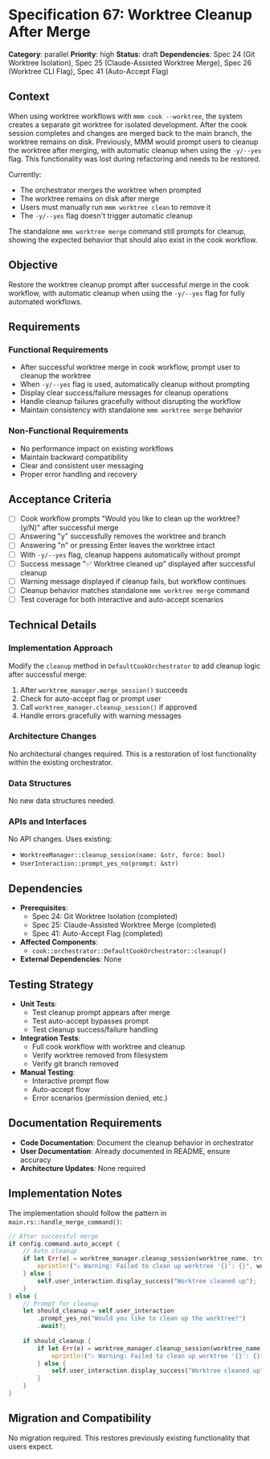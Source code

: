 # Specification 67: Worktree Cleanup After Merge

**Category**: parallel
**Priority**: high
**Status**: draft
**Dependencies**: Spec 24 (Git Worktree Isolation), Spec 25 (Claude-Assisted Worktree Merge), Spec 26 (Worktree CLI Flag), Spec 41 (Auto-Accept Flag)

## Context

When using worktree workflows with `mmm cook --worktree`, the system creates a separate git worktree for isolated development. After the cook session completes and changes are merged back to the main branch, the worktree remains on disk. Previously, MMM would prompt users to cleanup the worktree after merging, with automatic cleanup when using the `-y/--yes` flag. This functionality was lost during refactoring and needs to be restored.

Currently:
- The orchestrator merges the worktree when prompted
- The worktree remains on disk after merge
- Users must manually run `mmm worktree clean` to remove it
- The `-y/--yes` flag doesn't trigger automatic cleanup

The standalone `mmm worktree merge` command still prompts for cleanup, showing the expected behavior that should also exist in the cook workflow.

## Objective

Restore the worktree cleanup prompt after successful merge in the cook workflow, with automatic cleanup when using the `-y/--yes` flag for fully automated workflows.

## Requirements

### Functional Requirements
- After successful worktree merge in cook workflow, prompt user to cleanup the worktree
- When `-y/--yes` flag is used, automatically cleanup without prompting
- Display clear success/failure messages for cleanup operations
- Handle cleanup failures gracefully without disrupting the workflow
- Maintain consistency with standalone `mmm worktree merge` behavior

### Non-Functional Requirements
- No performance impact on existing workflows
- Maintain backward compatibility
- Clear and consistent user messaging
- Proper error handling and recovery

## Acceptance Criteria

- [ ] Cook workflow prompts "Would you like to clean up the worktree? (y/N)" after successful merge
- [ ] Answering "y" successfully removes the worktree and branch
- [ ] Answering "n" or pressing Enter leaves the worktree intact
- [ ] With `-y/--yes` flag, cleanup happens automatically without prompt
- [ ] Success message "✅ Worktree cleaned up" displayed after successful cleanup
- [ ] Warning message displayed if cleanup fails, but workflow continues
- [ ] Cleanup behavior matches standalone `mmm worktree merge` command
- [ ] Test coverage for both interactive and auto-accept scenarios

## Technical Details

### Implementation Approach
Modify the `cleanup` method in `DefaultCookOrchestrator` to add cleanup logic after successful merge:

1. After `worktree_manager.merge_session()` succeeds
2. Check for auto-accept flag or prompt user
3. Call `worktree_manager.cleanup_session()` if approved
4. Handle errors gracefully with warning messages

### Architecture Changes
No architectural changes required. This is a restoration of lost functionality within the existing orchestrator.

### Data Structures
No new data structures needed.

### APIs and Interfaces
No API changes. Uses existing:
- `WorktreeManager::cleanup_session(name: &str, force: bool)`
- `UserInteraction::prompt_yes_no(prompt: &str)`

## Dependencies

- **Prerequisites**: 
  - Spec 24: Git Worktree Isolation (completed)
  - Spec 25: Claude-Assisted Worktree Merge (completed)
  - Spec 41: Auto-Accept Flag (completed)
- **Affected Components**: 
  - `cook::orchestrator::DefaultCookOrchestrator::cleanup()`
- **External Dependencies**: None

## Testing Strategy

- **Unit Tests**: 
  - Test cleanup prompt appears after merge
  - Test auto-accept bypasses prompt
  - Test cleanup success/failure handling
- **Integration Tests**: 
  - Full cook workflow with worktree and cleanup
  - Verify worktree removed from filesystem
  - Verify git branch removed
- **Manual Testing**: 
  - Interactive prompt flow
  - Auto-accept flow
  - Error scenarios (permission denied, etc.)

## Documentation Requirements

- **Code Documentation**: Document the cleanup behavior in orchestrator
- **User Documentation**: Already documented in README, ensure accuracy
- **Architecture Updates**: None required

## Implementation Notes

The implementation should follow the pattern in `main.rs::handle_merge_command()`:
```rust
// After successful merge
if config.command.auto_accept {
    // Auto cleanup
    if let Err(e) = worktree_manager.cleanup_session(worktree_name, true).await {
        eprintln!("⚠️ Warning: Failed to clean up worktree '{}': {}", worktree_name, e);
    } else {
        self.user_interaction.display_success("Worktree cleaned up");
    }
} else {
    // Prompt for cleanup
    let should_cleanup = self.user_interaction
        .prompt_yes_no("Would you like to clean up the worktree?")
        .await?;
    
    if should_cleanup {
        if let Err(e) = worktree_manager.cleanup_session(worktree_name, true).await {
            eprintln!("⚠️ Warning: Failed to clean up worktree '{}': {}", worktree_name, e);
        } else {
            self.user_interaction.display_success("Worktree cleaned up");
        }
    }
}
```

## Migration and Compatibility

No migration required. This restores previously existing functionality that users expect.